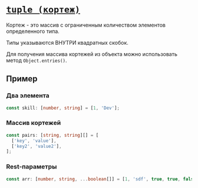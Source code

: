# [`tuple (кортеж)`](../index.md)

Кортеж - это массив с ограниченным количеством элементов определенного типа.

Типы указываются ВНУТРИ квадратных скобок.

Для получения массива кортежей из объекта можно использовать метод `Object.entries()`.

## Пример

### Два элемента

```ts
const skill: [number, string] = [1, 'Dev'];
```

### Массив кортежей

```ts
const pairs: [string, string][] = [
  ['key', 'value'],
  ['key2', 'value2'],
];
```

### Rest-параметры

```ts
const arr: [number, string, ...boolean[]] = [1, 'sdf', true, true, false];
```
